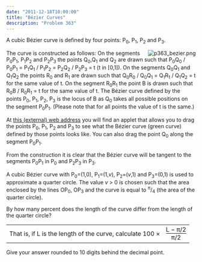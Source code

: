 ```yaml
---
date: "2011-12-18T10:00:00"
title: "Bézier Curves"
description: "Problem 363"
---
```


<p>A cubic Bézier curve is defined by four points: P<sub>0</sub>, P<sub>1</sub>, P<sub>2</sub> and P<sub>3</sub>.</p>
<div style="float:right;"><img alt="p363_bezier.png" class="dark_img" src="/images/p363_bezier.png"/></div>
<p>The curve is constructed as follows:
On the segments P<sub>0</sub>P<sub>1</sub>, P<sub>1</sub>P<sub>2</sub> and P<sub>2</sub>P<sub>3</sub> the points Q<sub>0</sub>,Q<sub>1</sub> and Q<sub>2</sub> are drawn such that
P<sub>0</sub>Q<sub>0</sub> / P<sub>0</sub>P<sub>1</sub> = P<sub>1</sub>Q<sub>1</sub> / P<sub>1</sub>P<sub>2</sub> = P<sub>2</sub>Q<sub>2</sub> / P<sub>2</sub>P<sub>3</sub> = t (t in [0,1]).
On the segments Q<sub>0</sub>Q<sub>1</sub> and Q<sub>1</sub>Q<sub>2</sub> the points R<sub>0</sub> and R<sub>1</sub> are drawn such that
Q<sub>0</sub>R<sub>0</sub>  / Q<sub>0</sub>Q<sub>1</sub> = Q<sub>1</sub>R<sub>1</sub> / Q<sub>1</sub>Q<sub>2</sub> = t for the same value of t.
On the segment R<sub>0</sub>R<sub>1</sub> the point B is drawn such that R<sub>0</sub>B / R<sub>0</sub>R<sub>1</sub> = t for the same value of t.
The Bézier curve defined by the points P<sub>0</sub>, P<sub>1</sub>, P<sub>2</sub>, P<sub>3</sub> is the locus of B as Q<sub>0</sub> takes all possible positions on the segment P<sub>0</sub>P<sub>1</sub>.
(Please note that for all points the value of t is the same.)</p>
<p style="clear:right;">At <a href="http://home.kpn.nl/hklein/bezier/bezier.html">this (external) web address</a> you will find an applet that allows you to drag the points P<sub>0</sub>, P<sub>1</sub>, P<sub>2</sub> and P<sub>3</sub> to see what the Bézier curve (green curve) defined by those points looks like. You can also drag the point Q<sub>0</sub> along the segment P<sub>0</sub>P<sub>1</sub>.</p>
<p>From the construction it is clear that the Bézier curve will be tangent to the segments P<sub>0</sub>P<sub>1</sub> in P<sub>0</sub> and P<sub>2</sub>P<sub>3</sub> in P<sub>3</sub>.</p>
<p>A cubic Bézier curve with P<sub>0</sub>=(1,0), P<sub>1</sub>=(1,<var>v</var>), P<sub>2</sub>=(<var>v</var>,1) and P<sub>3</sub>=(0,1) is used to approximate a quarter circle.
The value <var>v</var> &gt; 0 is chosen such that the area enclosed by the lines OP<sub>0</sub>, OP<sub>3</sub> and the curve is equal to <sup>π</sup>/<sub>4</sub> (the area of the quarter circle).</p>
<div>By how many percent does the length of the curve differ from the length of the quarter circle?</div>
<table><tr><td>That is, if L is the length of the curve, calculate  100 × </td><td><div style="text-align:center;"><div style="border-bottom:1px solid #000;">L − π/2</div>π/2</div></td></tr></table><div>Give your answer rounded to 10 digits behind the decimal point.</div>

